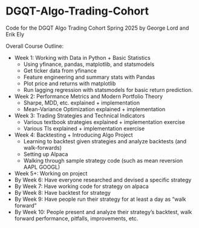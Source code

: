 # DGQT-Algo-Trading-Cohort
Code for the DGQT Algo Trading Cohort Spring 2025 by George Lord and Erik Ely

Overall Course Outline:
- Week 1: Working with Data in Python + Basic Statistics
  - Using yfinance, pandas, matplotlib, and statsmodels
  - Get ticker data from yfinance
  - Feature engineering and summary stats with Pandas
  - Plot price and returns with matplotlib
  - Run lagging regression with statsmodels for basic return prediction.
- Week 2: Performance Metrics and Modern Portfolio Theory
  - Sharpe, MDD, etc. explained + implementation
  - Mean-Variance Optimization explained + implementation
- Week 3: Trading Strategies and Technical Indicators
  - Various textbook strategies explained + implementation exercise
  - Various TIs explained + implementation exercise
- Week 4: Backtesting + Introducing Algo Project
  - Learning to backtest given strategies and analyze backtests (and walk-forwards)
  - Setting up Alpaca
  - Walking through sample strategy code (such as mean reversion AAPL GOOGL)
- Week 5+: Working on project
- By Week 6: Have everyone researched and devised a specific strategy
- By Week 7: Have working code for strategy on alpaca
- By Week 8: Have backtest for strategy
- By Week 9: Have people run their strategy for at least a day as “walk forward”
- By Week 10: People present and analyze their strategy’s backtest, walk forward performance, pitfalls, improvements, etc.

